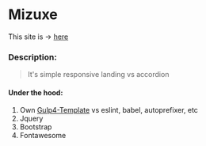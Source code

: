 # Mizuxe

This site is &rarr; [here](https://dotio.github.io/BS-4-Mizuxe/build/)

### Description:

> It's simple responsive landing vs accordion

#### Under the hood:

1. Own [Gulp4-Template](https://github.com/dotio/Gulp-4-HTML-Template) vs eslint, babel, autoprefixer, etc
2. Jquery
3. Bootstrap
4. Fontawesome

